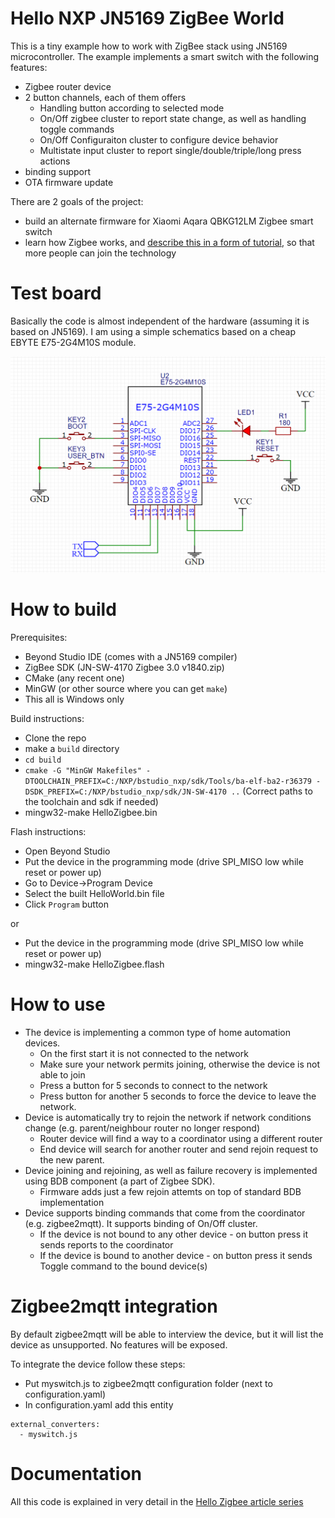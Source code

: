 # Hello NXP JN5169 ZigBee World

This is a tiny example how to work with ZigBee stack using JN5169 microcontroller. The example implements a smart switch with the following features:
- Zigbee router device
- 2 button channels, each of them offers
	- Handling button according to selected mode
	- On/Off zigbee cluster to report state change, as well as handling toggle commands
	- On/Off Configuraiton cluster to configure device behavior
	- Multistate input cluster to report single/double/triple/long press actions
- binding support
- OTA firmware update

There are 2 goals of the project:
- build an alternate firmware for Xiaomi Aqara QBKG12LM Zigbee smart switch
- learn how Zigbee works, and [describe this in a form of tutorial](part0_plan.md), so that more people can join the technology


# Test board

Basically the code is almost independent of the hardware (assuming it is based on JN5169). I am using a simple schematics based on a cheap EBYTE E75-2G4M10S module.

![Schematics](doc/images/Schematics.png)

# How to build

Prerequisites:
- Beyond Studio IDE (comes with a JN5169 compiler)
- ZigBee SDK (JN-SW-4170 Zigbee 3.0 v1840.zip)
- CMake (any recent one)
- MinGW (or other source where you can get `make`)
- This all is Windows only

Build instructions:
- Clone the repo
- make a `build` directory
- `cd build`
- `cmake -G "MinGW Makefiles" -DTOOLCHAIN_PREFIX=C:/NXP/bstudio_nxp/sdk/Tools/ba-elf-ba2-r36379 -DSDK_PREFIX=C:/NXP/bstudio_nxp/sdk/JN-SW-4170 ..`
(Correct paths to the toolchain and sdk if needed)
- mingw32-make HelloZigbee.bin

Flash instructions:
- Open Beyond Studio
- Put the device in the programming mode (drive SPI_MISO low while reset or power up)
- Go to Device->Program Device
- Select the built HelloWorld.bin file
- Click `Program` button

or

- Put the device in the programming mode (drive SPI_MISO low while reset or power up)
- mingw32-make HelloZigbee.flash

# How to use

- The device is implementing a common type of home automation devices.
	- On the first start it is not connected to the network
	- Make sure your network permits joining, otherwise the device is not able to join
	- Press a button for 5 seconds to connect to the network
	- Press button for another 5 seconds to force the device to leave the network.
- Device is automatically try to rejoin the network if network conditions change (e.g. parent/neighbour router no longer respond)
	- Router device will find a way to a coordinator using a different router
	- End device will search for another router and send rejoin request to the new parent.
- Device joining and rejoining, as well as failure recovery is implemented using BDB component (a part of Zigbee SDK).
	- Firmware adds just a few rejoin attemts on top of standard BDB implementation
- Device supports binding commands that come from the coordinator (e.g. zigbee2mqtt). It supports binding of On/Off cluster.
	- If the device is not bound to any other device - on button press it sends reports to the coordinator
	- If the device is bound to another device - on button press it sends Toggle command to the bound device(s)

# Zigbee2mqtt integration

By default zigbee2mqtt will be able to interview the device, but it will list the device as unsupported. No features will be exposed. 

To integrate the device follow these steps:
- Put myswitch.js to zigbee2mqtt configuration folder (next to configuration.yaml)
- In configuration.yaml add this entity
```
external_converters:
  - myswitch.js
```

# Documentation

All this code is explained in very detail in the [Hello Zigbee article series](doc/part0_plan.md)
